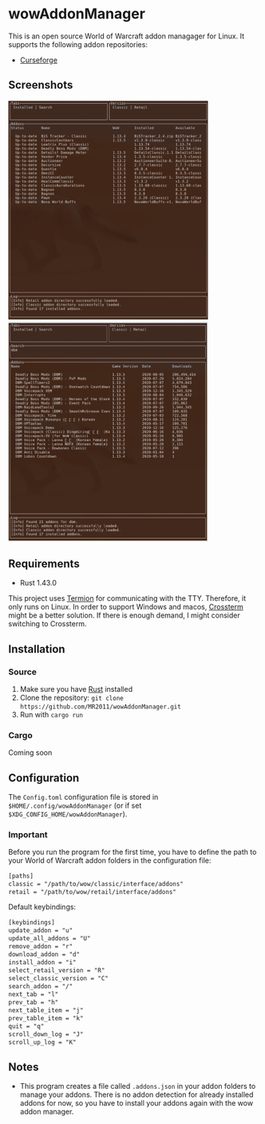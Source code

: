 # wowAddonManager

This is an open source World of Warcraft addon managager for Linux. It supports the following addon repositories:

- [Curseforge](https://www.curseforge.com/)

## Screenshots

<img src="./screenshots/installed.png" width=400> <img src="./screenshots/search.png" width=400>

## Requirements

- Rust 1.43.0

This project uses [Termion](https://gitlab.redox-os.org/redox-os/termion) for communicating with the TTY. Therefore, it only runs on Linux. In order to support Windows and macos, [Crossterm](https://github.com/crossterm-rs/crossterm) might be a better solution. If there is enough demand, I might consider switching to Crossterm.

## Installation

### Source

1. Make sure you have [Rust](https://rustup.rs/) installed 
2. Clone the repository: `git clone https://github.com/MR2011/wowAddonManager.git`
3. Run with `cargo run`

### Cargo

Coming soon

## Configuration

The `Config.toml` configuration file is stored in `$HOME/.config/wowAddonManager` (or if set `$XDG_CONFIG_HOME/wowAddonManager`). 

### Important

Before you run the program for the first time, you have to define the path to your World of Warcraft addon folders in the configuration file:

```
[paths]
classic = "/path/to/wow/classic/interface/addons"
retail = "/path/to/wow/retail/interface/addons"
```

Default keybindings:

```
[keybindings]
update_addon = "u"
update_all_addons = "U"
remove_addon = "r"
download_addon = "d"
install_addon = "i"
select_retail_version = "R"
select_classic_version = "C"
search_addon = "/"
next_tab = "l"
prev_tab = "h"
next_table_item = "j"
prev_table_item = "k"
quit = "q"
scroll_down_log = "J"
scroll_up_log = "K"
```

## Notes

- This program creates a file called `.addons.json` in your addon folders to manage your addons. There is no addon detection for already installed addons for now, so you have to install your addons again with the wow addon manager.
